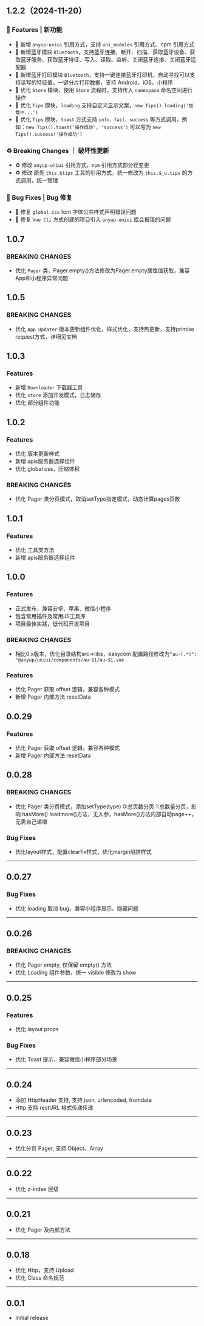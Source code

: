 ## 1.2.2（2024-11-20）

### 🚀 Features | 新功能

- 🚀 新增 `anyup-uniui` 引用方式，支持 `uni_modules` 引用方式、npm 引用方式
- 🚀 新增蓝牙模块 `Bluetooth`，支持蓝牙连接、断开、扫描、获取蓝牙设备、获取蓝牙服务、获取蓝牙特征、写入、读取、监听、关闭蓝牙连接、关闭蓝牙适配器
- 🚀 新增蓝牙打印模块 `Bluetooth`，支持一键连接蓝牙打印机，自动寻找可以支持读写的特征值，一键分片打印数据，支持 Android，iOS，小程序
- 🚀 优化 `Store` 模块，使用 `Store` 流程时，支持传入 `namespace` 命名空间进行操作
- 🚀 优化 `Tips` 模块，`loading` 支持自定义显示文案，`new Tips().loading('加载中...')`
- 🚀 优化 `Tips` 模块，`toast` 方式支持 `info、fail、success` 等方式调用，例如：`new Tips().toast('操作成功', 'success')` 可以写为 `new Tips().success('操作成功')`

### ♻️ Breaking Changes ｜ 破坏性更新

- ♻️ 修改 `anyup-uniui` 引用方式，`npm` 引用方式部分径变更
- ♻️ 修改 原先 `this.$tips` 工具的引用方式，统一修改为 `this.$_u.tips` 的方式调用，统一管理

### 🐛 Bug Fixes | Bug 修复

- 🐛 修复 `global.css` font 字体公共样式声明错误问题
- 🐛 修复 `Vue Cli` 方式创建的项目引入 `anyup-uniui` 库会报错的问题

## 1.0.7

### BREAKING CHANGES

- 优化 `Pager` 类，Pager.empty()方法修改为Pager.empty属性值获取，兼容App和小程序异常问题

## 1.0.5

### BREAKING CHANGES

- 优化 `App Updater` 版本更新组件优化，样式优化，支持热更新，支持primise request方式，详细见文档

## 1.0.3

### Features

- 新增 `Downloader` 下载器工具
- 优化 `store` 添加开发模式，日志储存
- 优化 部分组件功能

## 1.0.2

### Features

- 优化 版本更新样式
- 新增 apis服务器选择组件
- 优化 global css，压缩体积

### BREAKING CHANGES

- 优化 Pager 类分页模式，取消setType指定模式，动态计算pages页数

## 1.0.1

### Features

- 优化 工具类方法
- 新增 apis服务器选择组件
## 1.0.0

### Features

- 正式发布，兼容安卓、苹果、微信小程序
- 包含常用插件及常用JS工具库
- 项目最佳实践，低代码开发项目

### BREAKING CHANGES

- 相比0.x版本，优化目录结构src->libs，easycom 配置路径修改为`^au-(.*)": "@anyup/uniui/components/au-$1/au-$1.vue`

### Features

- 优化 Pager 获取 offset 逻辑，兼容各种模式
- 新增 Pager 内部方法 resetData

## 0.0.29

### Features

- 优化 Pager 获取 offset 逻辑，兼容各种模式
- 新增 Pager 内部方法 resetData

## 0.0.28

### BREAKING CHANGES

- 优化 Pager 类分页模式，添加setType(type) 0:总页数分页 1:总数量分页，影响 hasMore() loadmore()方法，无入参，hasMore()方法内部自动page++，无需自己递增

### Bug Fixes

- 优化layout样式，配置clearfix样式，优化margin陷阱样式

---
## 0.0.27

### Bug Fixes

- 优化 loading 取消 bug，兼容小程序显示、隐藏问题

---

## 0.0.26

### BREAKING CHANGES

- 优化 Pager empty, 仅保留 empty() 方法
- 优化 Loading 组件参数，统一 visible 修改为 show

---

## 0.0.25

### Features

- 优化 layout props

### Bug Fixes

- 优化 Toast 提示，兼容微信小程序部分场景

---

## 0.0.24

- 添加 HttpHeader 支持, 支持 json, urlencoded, fromdata
- Http 支持 restURL 格式传递传递

---

## 0.0.23

- 优化分页 Pager, 支持 Object、Array

---

## 0.0.22

- 优化 z-index 层级

---

## 0.0.21

- 优化 Pager 及内部方法

---

## 0.0.18

- 优化 Http，支持 Upload
- 优化 Class 命名规范

---

## 0.0.1

- Initial release
